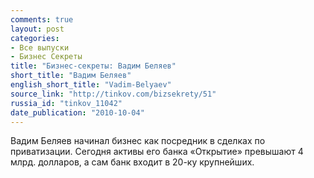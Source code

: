 ```yaml
---
comments: true
layout: post
categories:
- Все выпуски
- Бизнес Секреты
title: "Бизнес-секреты: Вадим Беляев"
short_title: "Вадим Беляев"
english_short_title: "Vadim-Belyaev"
source_link: "http://tinkov.com/bizsekrety/51"
russia_id: "tinkov_11042"
date_publication: "2010-10-04"
---
```

Вадим Беляев начинал бизнес как посредник в сделках по приватизации. Сегодня активы его банка «Открытие» превышают 4 млрд. долларов, а сам банк входит в 20-ку крупнейших.
